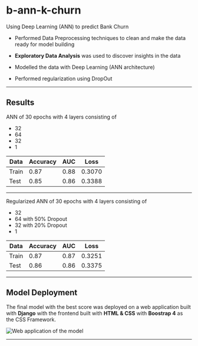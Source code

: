 # b-ann-k-churn
Using Deep Learning (ANN) to predict Bank Churn

* Performed Data Preprocessing techniques to clean and make the data ready for model building

* **Exploratory Data Analysis** was used to discover insights in the data

* Modelled the data with Deep Learning (ANN architecture)

* Performed regularization using DropOut

____
## Results

ANN of 30 epochs with 4 layers consisting of
* 32
* 64
* 32
* 1


| Data    |  Accuracy |  AUC   | Loss |
|---------|-----------|--------|------|
| Train    |  0.87 |  0.88   |  0.3070 |
| Test    |  0.85 |  0.86   |  0.3388 |

___

Regularized ANN of 30 epochs with 4 layers consisting of
* 32
* 64 with 50% Dropout
* 32 with 20% Dropout
* 1


| Data    |  Accuracy |  AUC   | Loss |
|---------|-----------|--------|------|
| Train    |  0.87 |  0.87   |  0.3251 |
| Test    |  0.86 |  0.86   |  0.3375 |

___
## Model Deployment
The final model with the best score was deployed on a web application built with **Django** with the frontend built with **HTML & CSS** with **Boostrap 4** as the CSS Framework.

![Web application of the model](Plots/app.png)


___
